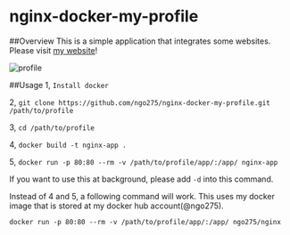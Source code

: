 # nginx-docker-my-profile

##Overview
This is a simple application that integrates some websites. Please visit [my website](http://shuichi.tech)!

![profile](https://s3-ap-northeast-1.amazonaws.com/ngo275.asset/Gif/profile.gif)

##Usage
1, `Install docker`

2, `git clone https://github.com/ngo275/nginx-docker-my-profile.git /path/to/profile`

3, `cd /path/to/profile`

4, `docker build -t nginx-app .`

5, `docker run -p 80:80 --rm -v /path/to/profile/app/:/app/ nginx-app`

If you want to use this at background, please add `-d` into this command.

Instead of 4 and 5, a following command will work. This uses my docker image that is stored at my docker hub account(@ngo275).

`docker run -p 80:80 --rm -v /path/to/profile/app/:/app/ ngo275/nginx`
